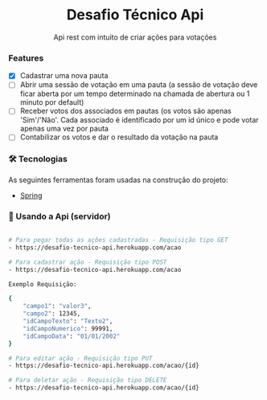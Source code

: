 
<h1 align="center">Desafio Técnico Api</h1>

<p align="center">Api rest com intuito de criar ações para votações</p>

### Features

- [x] Cadastrar uma nova pauta
- [ ] Abrir uma sessão de votação em uma pauta (a sessão de votação deve ficar aberta por um tempo determinado na chamada de abertura ou 1 minuto por default)
- [ ] Receber votos dos associados em pautas (os votos são apenas 'Sim'/'Não'. Cada associado é identificado por um id único e pode votar apenas uma vez por pauta
- [ ] Contabilizar os votos e dar o resultado da votação na pauta

### 🛠 Tecnologias

As seguintes ferramentas foram usadas na construção do projeto:

- [Spring](https://spring.io/)

### 🎲 Usando a Api (servidor)

```bash

# Para pegar todas as ações cadastradas - Requisição tipo GET
- https://desafio-tecnico-api.herokuapp.com/acao

# Para cadastrar ação - Requisição tipo POST
- https://desafio-tecnico-api.herokuapp.com/acao

Exemplo Requisição: 

{
	"campo1": "valor3",
	"campo2": 12345,
	"idCampoTexto": "Texto2",
	"idCampoNumerico": 99991,
	"idCampoData": "01/01/2002"
}

# Para editar ação - Requisição tipo PUT
- https://desafio-tecnico-api.herokuapp.com/acao/{id}

# Para deletar ação - Requisição tipo DELETE
- https://desafio-tecnico-api.herokuapp.com/acao/{id}


```
